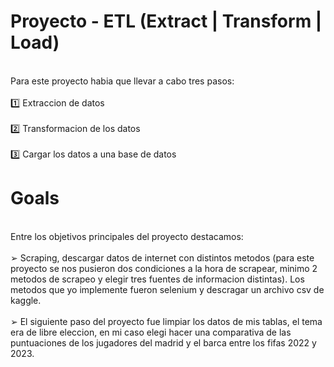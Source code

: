 # Proyecto - ETL (Extract | Transform | Load)
<br /> Para este proyecto habia que llevar a cabo tres pasos: <br />
 <br /> 1️⃣  Extraccion de datos <br />
 <br /> 2️⃣  Transformacion de los datos <br />
 <br /> 3️⃣  Cargar los datos a una base de datos <br />
# Goals 
<br /> Entre los objetivos principales del proyecto destacamos: <br />
<br /> ➢ Scraping, descargar datos de internet con distintos metodos (para este proyecto se nos pusieron dos condiciones a la hora de scrapear, minimo 2 metodos de scrapeo y elegir tres fuentes de informacion distintas). Los metodos que yo implemente fueron selenium y descragar un archivo csv de kaggle. <br />
<br /> ➢ El siguiente paso del proyecto fue limpiar los datos de mis tablas, el tema era de libre eleccion, en mi caso elegi hacer una comparativa de las puntuaciones de los jugadores del madrid y el barca entre los fifas 2022 y 2023. <br />

